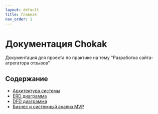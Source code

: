 ```yaml
---
layout: default
title: Главная
nav_order: 1
---
```


# Документация Chokak

Документация для проекта по практике на тему "Разработка сайта-агрегатора отзывов"

## Содержание

- [Архитектура системы](analytics/system_architecture.md)
- [ERD диаграмма](analytics/erd_diagram.md)
- [DFD диаграмма](analytics/dfd_diagram.md)
- [Бизнес и системный анализ MVP](analytics/bussiness_and_system_analytics.md)
